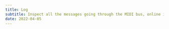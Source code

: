 ```yaml
---
title: Log
subtitle: Inspect all the messages going through the MIDI bus, online in the browser
date: 2022-04-05
---
```


<script setup>
import midiLog from './log.vue'
</script>

<client-only>
  <midi-log />
</client-only>
